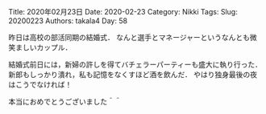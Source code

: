 ﻿Title: 2020年02月23日
Date: 2020-02-23
Category: Nikki
Tags: 
Slug: 20200223
Authors: takala4
Day: 58



昨日は高校の部活同期の結婚式．
なんと選手とマネージャーというなんとも微笑ましいカップル．


結婚式前日には，新婦の許しを得てバチェラーパーティーも盛大に執り行った．
新郎もしっかり潰れ，私も記憶をなくすほど酒を飲んだ．
やはり独身最後の夜はこうでなければ！

本当におめでとうございました＾＾
